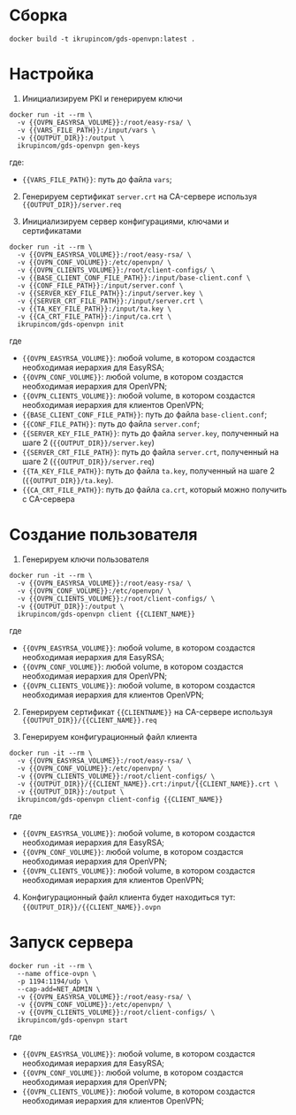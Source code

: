 # Сборка
```
docker build -t ikrupincom/gds-openvpn:latest .
```

# Настройка

1. Инициализируем PKI и генерируем ключи

```
docker run -it --rm \
  -v {{OVPN_EASYRSA_VOLUME}}:/root/easy-rsa/ \
  -v {{VARS_FILE_PATH}}:/input/vars \
  -v {{OUTPUT_DIR}}:/output \
  ikrupincom/gds-openvpn gen-keys
```

где:
- `{{VARS_FILE_PATH}}`: путь до файла `vars`;

2. Генерируем сертификат `server.crt` на CA-сервере используя `{{OUTPUT_DIR}}/server.req`

3. Инициализируем сервер конфигурациями, ключами и сертификатами

```
docker run -it --rm \
  -v {{OVPN_EASYRSA_VOLUME}}:/root/easy-rsa/ \
  -v {{OVPN_CONF_VOLUME}}:/etc/openvpn/ \
  -v {{OVPN_CLIENTS_VOLUME}}:/root/client-configs/ \
  -v {{BASE_CLIENT_CONF_FILE_PATH}}:/input/base-client.conf \
  -v {{CONF_FILE_PATH}}:/input/server.conf \
  -v {{SERVER_KEY_FILE_PATH}}:/input/server.key \
  -v {{SERVER_CRT_FILE_PATH}}:/input/server.crt \
  -v {{TA_KEY_FILE_PATH}}:/input/ta.key \
  -v {{CA_CRT_FILE_PATH}}:/input/ca.crt \
  ikrupincom/gds-openvpn init
```

где
- `{{OVPN_EASYRSA_VOLUME}}`: любой volume, в котором создастся необходимая иерархия для EasyRSA;
- `{{OVPN_CONF_VOLUME}}`: любой volume, в котором создастся необходимая иерархия для OpenVPN;
- `{{OVPN_CLIENTS_VOLUME}}`: любой volume, в котором создастся необходимая иерархия для клиентов OpenVPN;
- `{{BASE_CLIENT_CONF_FILE_PATH}}`: путь до файла `base-client.conf`;
- `{{CONF_FILE_PATH}}`: путь до файла `server.conf`;
- `{{SERVER_KEY_FILE_PATH}}`: путь до файла `server.key`, полученный на шаге 2 (`{{OUTPUT_DIR}}/server.key`)
- `{{SERVER_CRT_FILE_PATH}}`: путь до файла `server.crt`, полученный на шаге 2 (`{{OUTPUT_DIR}}/server.req`)
- `{{TA_KEY_FILE_PATH}}`: путь до файла `ta.key`, полученный на шаге 2 (`{{OUTPUT_DIR}}/ta.key`).
- `{{CA_CRT_FILE_PATH}}`: путь до файла `ca.crt`, который можно получить с CA-сервера

# Создание пользователя

1. Генерируем ключи пользователя

```
docker run -it --rm \
  -v {{OVPN_EASYRSA_VOLUME}}:/root/easy-rsa/ \
  -v {{OVPN_CONF_VOLUME}}:/etc/openvpn/ \
  -v {{OVPN_CLIENTS_VOLUME}}:/root/client-configs/ \
  -v {{OUTPUT_DIR}}:/output \
  ikrupincom/gds-openvpn client {{CLIENT_NAME}}
```

где
- `{{OVPN_EASYRSA_VOLUME}}`: любой volume, в котором создастся необходимая иерархия для EasyRSA;
- `{{OVPN_CONF_VOLUME}}`: любой volume, в котором создастся необходимая иерархия для OpenVPN;
- `{{OVPN_CLIENTS_VOLUME}}`: любой volume, в котором создастся необходимая иерархия для клиентов OpenVPN;

2. Генерируем сертификат `{{CLIENTNAME}}` на CA-сервере используя `{{OUTPUT_DIR}}/{{CLIENT_NAME}}.req`

3. Генерируем конфигурационный файл клиента

```
docker run -it --rm \
  -v {{OVPN_EASYRSA_VOLUME}}:/root/easy-rsa/ \
  -v {{OVPN_CONF_VOLUME}}:/etc/openvpn/ \
  -v {{OVPN_CLIENTS_VOLUME}}:/root/client-configs/ \
  -v {{OUTPUT_DIR}}/{{CLIENT_NAME}}.crt:/input/{{CLIENT_NAME}}.crt \
  -v {{OUTPUT_DIR}}:/output \
  ikrupincom/gds-openvpn client-config {{CLIENT_NAME}}
```

где
- `{{OVPN_EASYRSA_VOLUME}}`: любой volume, в котором создастся необходимая иерархия для EasyRSA;
- `{{OVPN_CONF_VOLUME}}`: любой volume, в котором создастся необходимая иерархия для OpenVPN;
- `{{OVPN_CLIENTS_VOLUME}}`: любой volume, в котором создастся необходимая иерархия для клиентов OpenVPN;

4. Конфигурационный файл клиента будет находиться тут: `{{OUTPUT_DIR}}/{{CLIENT_NAME}}.ovpn`

# Запуск сервера

```
docker run -it --rm \
  --name office-ovpn \
  -p 1194:1194/udp \
  --cap-add=NET_ADMIN \
  -v {{OVPN_EASYRSA_VOLUME}}:/root/easy-rsa/ \
  -v {{OVPN_CONF_VOLUME}}:/etc/openvpn/ \
  -v {{OVPN_CLIENTS_VOLUME}}:/root/client-configs/ \
  ikrupincom/gds-openvpn start
```
  
где
- `{{OVPN_EASYRSA_VOLUME}}`: любой volume, в котором создастся необходимая иерархия для EasyRSA;
- `{{OVPN_CONF_VOLUME}}`: любой volume, в котором создастся необходимая иерархия для OpenVPN;
- `{{OVPN_CLIENTS_VOLUME}}`: любой volume, в котором создастся необходимая иерархия для клиентов OpenVPN;
